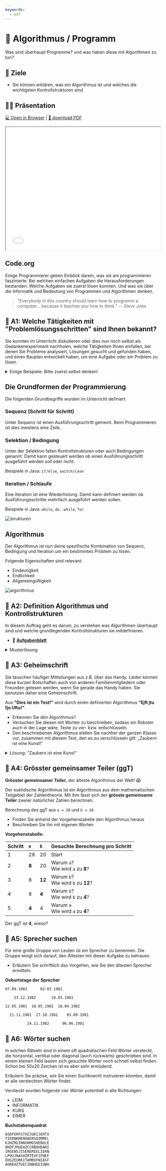 ```yaml
---
keywords:
  - pdf
---
```


# 🦋 Algorithmus / Programm

Was sind überhaupt Programme? und was haben diese mit Algorithmen zu tun?

## :dart: Ziele

- Sie können erklären, was ein Algorithmus ist und welches die wichtigsten
  Kontrollstrukturen sind.

## :teacher: Präsentation

[:computer: Open in Browser](pathname:///slides/programmieren) |
[:floppy_disk: download PDF](pathname:///slides/programmieren.pdf)

<iframe src="/bbzbl-modul-319/slides/programmieren" width="100%" height="400px"></iframe>

## Code.org

<div class="grid"><div>

Einige Programmierer geben Einblick darein, was sie am programmieren
faszinierte. Bei welchen einfachen Aufgaben die Herausforderungen bestanden.
Welche Aufgaben sie zuerst lösen konnten. Und was sie über die Informatik und
Bedeutung von Programmen und Algorithmen denken.

> "Everybody in this country should learn how to programm a computer... because
> it teaches you how to think." _--&nbsp;Steve Jobs_

</div><div>

<YouTube id="nKIu9yen5nc" />

</div></div>

## :pencil: A1: Welche Tätigkeiten mit "Problemlösungsschritten" sind Ihnen bekannt?

Sie konnten im Unterricht diskutieren oder dies nun noch selbst als
Gedankenexperiment nachholen, welche Tätigkeiten Ihnen einfallen, bei denen Sie
Probleme analysiert, Lösungen gesucht und gefunden haben, und einen Bauplan
entwickelt haben, um eine Aufgabe oder ein Problem zu lösen.

<details><summary>Einige Beispiele: Bitte zuerst selbst denken!</summary>

Hier einige Beispiele von Tätigkeiten, die es erforderlich machen, Probleme
auseinanderzunehmen und in einzelnen Schritten zu lösen.

- Anleitung zum Aufbau einer kleinen LEGO-Welt
- Anleitung zum Aufbauen eines Schrankes
- Lösungsvorgehen für einfarbige Flächen beim Rubix-Cube
- Mise-en-place und die Umsetzung eines Kochrezeptes

</details>

## Die Grundformen der Programmierung

Die folgenden Grundbegriffe wurden im Unterricht definiert

<div class="grid"><div>

### Sequenz (Schritt für Schritt)
Unter Sequenz ist einen Ausführungsschritt gemeint. Beim Programmieren ist dies meistens eine Zeile.

### Selektion / Bedingung
Unter der Selektion fallen Kontrollstrukturen oder auch Bedingungen genannt.
Damit kann gesteuert werden ob einen Ausführungsschritt ausgeführt werden soll oder nicht.

Beispiele in Java: `if/else`, `switch/case`

### Iteration / Schlaufe
Eine Iteration ist eine Wiederholung. Damit kann definiert werden ob Ausführungsschritte mehrfach ausgeführt werden sollen.

Beispiele in Java: `while`, `do..while`, `for`

</div><div>

![strukturen](images/strukturen.png)

</div></div>

<div class="grid"><div>

## Algorithmus

Der Algorithmus ist nun deine spezifische Kombination von Sequenz, Bedingung und Iteration um ein bestimmtes Problem zu lösen.

Folgende Eigenschaften sind relevant:

- Eindeutigkeit
- Endlichkeit
- Allgemeingültigkeit

</div><div>

![algorithmus](images/algorithmus.png)

</div></div>

## :pencil: A2: Definition Algorithmus und Kontrollstrukturen

In diesem Auftrag geht es darum, zu verstehen was Algorithmen überhaupt sind und
welche grundlegenden Kontrollstrukturen sie mitdefinieren.

- :link:
  [**Aufgabenblatt**](https://drive.google.com/file/d/1ToXES69-oAbJMEc9H9H4NJ404kYyDtIe/view)

<details><summary>Musterlösung</summary>

:link:
[**Ausgefülltes Aufgabenblatt**](https://drive.google.com/file/d/1-j3JmnWYRX8tI3H8-T-2K5RE-FV5YWdO/view)

- Ein Algorithmus ist eine endliche Folge (Ablauf) aus eindeutigen und
  ausführbaren Anweisungen.
  - Eine eindeutige Handlungsvorschrift zur Lösung eines Problems oder einer
    Klasse von Problemen
- Ein Programm ist ein Algorithmus, der in einer formalisierten Sprache
  abgefasst ist und maschinell ausgeführt werden kann.
- Eine lineare Folge von Anweisungen nennt man Sequenz.
  - Ein Viereck zeichnen.
  - Die Wörter Hello, World hintereinander ausgeben.
  - ...
- Wenn eine Sequenz in zwei Sequenzen verzweigt, spricht man von
  Selektion/Bedingung.
- Die Wiederholung eines Abschnitts einer Sequenz wird als Iteration bezeichnet.

**Kein Algorithmus sind:**

- einschlafen
- aufstehen
- Emotionen
- Moral

</details>

## :pencil: A3: Geheimschrift

Sie tauschen häufiger Mitteilungen aus z.B. über das Handy. Leider können diese
kurzen Botschaften auch von anderen Familienmitgliedern oder Freunden gelesen
werden, wenn Sie gerade das Handy haben. Sie benutzen daher eine Geheimschrift.

Aus **"Dies ist ein Test!"** wird durch einen definierten Algorithmus **"Ejft
jtu fjo Uftu!"**.

- Erkennen Sie den Algorithmus?
- Versuchen Sie diesen mit Worten zu beschreiben, sodass ein Roboter auch in der
  Lage wäre, Texte zu ver- bzw. entschlüsseln.
- Den beschriebenen Algorithmus stellen Sie nachher der ganzen Klasse vor,
  zusammen mit diesem Text, den es zu verschlüsseln gilt: „Zaubern ist eine
  Kunst!“

<details><summary>Lösung: "Zaubern ist eine Kunst"</summary>

Abvcfso jtu fjof Lvotu!

</details>

## :pencil: A4: Grösster gemeinsamer Teiler (ggT)

**Grösster gemeinsamer Teiler**, der älteste Algorithmus der Welt! :scream:

Der euklidische Algorithmus ist ein Algorithmus aus dem mathematischen
Teilgebiet der Zahlentheorie. Mit ihm lässt sich der **grösste gemeinsame
Teiler** zweier natürlicher Zahlen berechnen.

<div class="grid"><div>

Berechnung des ggT aus `a = 28` und `b = 20`

- Finden Sie anhand der Vorgehenstabelle den Algorithmus heraus
- Beschreiben Sie ihn mit eigenen Worten

</div><div>

**Vorgehenstabelle:**

| Schritt | `a`   | `b`    | Gesuchte Berechnung pro Schritt        |
| :------ | :---- | :----- | :------------------------------------- |
| 1       | 28    | 20     | Start                                  |
| 2       | **8** | 20     | Warum `a`?<br/>Wie wird `a` zu **8**?  |
| 3       | 8     | **12** | Warum `b`?<br/>Wie wird `b` zu **12**? |
| 4       | 8     | **4**  | Warum `b`?<br/>Wie wird `b` zu **4**?  |
| 5       | **4** | 4      | Warum `a`<br/>Wie wird `a` zu **4**?   |

Der ggT ist **4**, wieso?

</div></div>

## :pencil: A5: Sprecher suchen

<div class="grid"><div>

Für eine große Gruppe von Leuten ist ein Sprecher zu benennen. Die Gruppe einigt
sich darauf, den Ältesten mit dieser Aufgabe zu betrauen.

- Erläutern Sie schriftlich das Vorgehen, wie Sie den ältesten Sprecher
  ermitteln.

</div><div>

**Geburtstage der Sprecher**

```
07.09.1982      02.03.1982

    23.12.1982       19.03.1981

12.05.1981  18.05.1981  18.04.1982

  21.11.1981  27.10.1981    03.09.1981

          24.11.1982      06.06.1981
```

</div></div>

## :pencil: A6: Wörter suchen

In solchen Rätseln sind in einem oft quadratischen Feld Wörter versteckt, die
horizontal, vertikal oder diagonal (auch rückwärts) geschrieben sind. In einem
kleinen Feld lassen sich gesuchte Wörter noch schnell selbst finden. Schon bei
50x20 Zeichen ist es aber sehr ermüdend.

<div class="grid"><div>

Erläutern Sie präzise, wie Sie einen Suchknecht instruieren könnten, damit er
alle versteckten Wörter findet.

Versteckt wurden folgende vier Wörter potentiell in alle Richtungen:

- LEIM
- INFORMATIK
- KURS
- EIMER

</div><div>

**Buchstabenquadrat**

```
ASDFERFGTHZJUKIJERTX
TIERNKMENOAERSOIMMEL
KJHZRUINNVHMGSHEBOLE
OKDFJRUEHZCCRBOHDARI
IRGENSJISEREMIELIERN
LPOUJNASHZRTEUFIFNEF
EHSZEURKITAMROFNIASF
AGREHZTUECINBHEEIOWU
```

</div></div>
